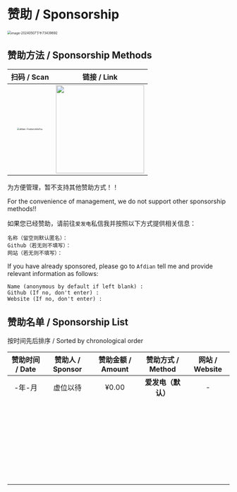# 赞助 / Sponsorship

<img src="https://cdn.jsdelivr.net/gh/FrederickAsYou/upyun-rhimgcdn@img/upload/202405071934732.png" alt="image-20240507下午73439692" style="zoom:50%;" />


## 赞助方法 / Sponsorship Methods

|                         扫码 / Scan                          |                         链接 / Link                          |
| :----------------------------------------------------------: | :----------------------------------------------------------: |
| <img src="https://cdn.jsdelivr.net/gh/FrederickAsYou/upyun-rhimgcdn@img/upload/202405071641332.jpeg" alt="afdian-FrederickAsYou" style="zoom:30%;" /> | <a href="https://afdian.net/a/se7en_tin"> <img width="200" src="https://pic1.afdiancdn.com/static/img/welcome/button-sponsorme.png" alt=""></a > |

为方便管理，暂不支持其他赞助方式！！

For the convenience of management, we do not support other sponsorship methods!!

如果您已经赞助，请前往`爱发电`私信我并按照以下方式提供相关信息：

```Chat
名称（留空则默认匿名）：
Github（若无则不填写）：
网站（若无则不填写）：
```

If you have already sponsored, please go to `Afdian` tell me and provide relevant information as follows:

```Chat
Name (anonymous by default if left blank) :
Github (If no, don't enter) :
Website (If no, don't enter) :
```

## 赞助名单 / Sponsorship List

按时间先后排序 / Sorted by chronological order

| 赞助时间 / Date | 赞助人 / Sponsor | 赞助金额 / Amount | 赞助方式 / Method  | 网站 / Website |
| :-------------: | :--------------: | :---------------: | :----------------: | :------------: |
|     -年-月      |     虚位以待     |       ¥0.00       | **爱发电（默认）** |       -        |
|                 |                  |                   |                    |                |
|                 |                  |                   |                    |                |
|                 |                  |                   |                    |                |
|                 |                  |                   |                    |                |
|                 |                  |                   |                    |                |
|                 |                  |                   |                    |                |
|                 |                  |                   |                    |                |
|                 |                  |                   |                    |                |
|                 |                  |                   |                    |                |
|                 |                  |                   |                    |                |
|                 |                  |                   |                    |                |
|                 |                  |                   |                    |                |
|                 |                  |                   |                    |                |
|                 |                  |                   |                    |                |
|                 |                  |                   |                    |                |
|                 |                  |                   |                    |                |
|                 |                  |                   |                    |                |
|                 |                  |                   |                    |                |
|                 |                  |                   |                    |                |
|                 |                  |                   |                    |                |
|                 |                  |                   |                    |                |
|                 |                  |                   |                    |                |
|                 |                  |                   |                    |                |
|                 |                  |                   |                    |                |
|                 |                  |                   |                    |                |
|                 |                  |                   |                    |                |
|                 |                  |                   |                    |                |
|                 |                  |                   |                    |                |
|                 |                  |                   |                    |                |
|                 |                  |                   |                    |                |
|                 |                  |                   |                    |                |
|                 |                  |                   |                    |                |
